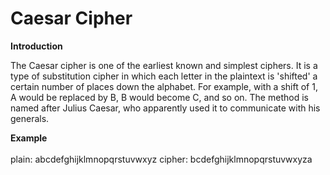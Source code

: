 # Caesar Cipher

<b>Introduction</b><br> 

The Caesar cipher is one of the earliest known and simplest ciphers. It is a type of substitution cipher in which each letter in the plaintext is 'shifted' a certain number of places down the alphabet. For example, with a shift of 1, A would be replaced by B, B would become C, and so on. The method is named after Julius Caesar, who apparently used it to communicate with his generals.

<b>Example</b><br>
<br>
plain:  abcdefghijklmnopqrstuvwxyz
cipher: bcdefghijklmnopqrstuvwxyza
